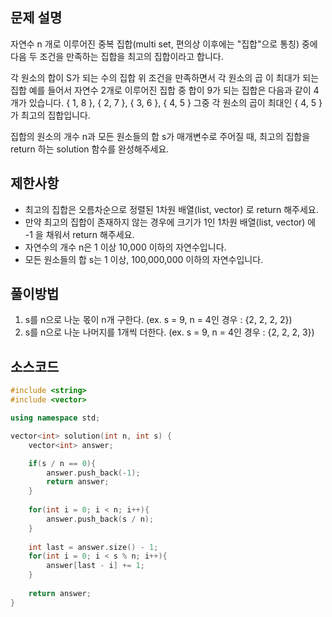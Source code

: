 ## 문제 설명
자연수 n 개로 이루어진 중복 집합(multi set, 편의상 이후에는 "집합"으로 통칭) 중에 다음 두 조건을 만족하는 집합을 최고의 집합이라고 합니다.

각 원소의 합이 S가 되는 수의 집합
위 조건을 만족하면서 각 원소의 곱 이 최대가 되는 집합
예를 들어서 자연수 2개로 이루어진 집합 중 합이 9가 되는 집합은 다음과 같이 4개가 있습니다.
{ 1, 8 }, { 2, 7 }, { 3, 6 }, { 4, 5 }
그중 각 원소의 곱이 최대인 { 4, 5 }가 최고의 집합입니다.

집합의 원소의 개수 n과 모든 원소들의 합 s가 매개변수로 주어질 때, 최고의 집합을 return 하는 solution 함수를 완성해주세요.


## 제한사항
- 최고의 집합은 오름차순으로 정렬된 1차원 배열(list, vector) 로 return 해주세요.
- 만약 최고의 집합이 존재하지 않는 경우에 크기가 1인 1차원 배열(list, vector) 에 -1 을 채워서 return 해주세요.
- 자연수의 개수 n은 1 이상 10,000 이하의 자연수입니다.
- 모든 원소들의 합 s는 1 이상, 100,000,000 이하의 자연수입니다.


## 풀이방법
1. s를 n으로 나눈 몫이 n개 구한다. (ex. s = 9, n = 4인 경우 : {2, 2, 2, 2})
2. s를 n으로 나눈 나머지를 1개씩 더한다. (ex. s = 9, n = 4인 경우 : {2, 2, 2, 3})


## 소스코드
```c++
#include <string>
#include <vector>

using namespace std;

vector<int> solution(int n, int s) {
    vector<int> answer;

    if(s / n == 0){
        answer.push_back(-1);
        return answer;
    }
    
    for(int i = 0; i < n; i++){
        answer.push_back(s / n);
    }
    
    int last = answer.size() - 1;
    for(int i = 0; i < s % n; i++){
        answer[last - i] += 1;
    }
    
    return answer;
}
```